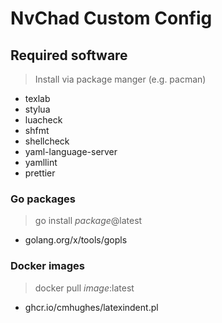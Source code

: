 # NvChad Custom Config

## Required software

> Install via package manger (e.g. pacman)

- texlab
- stylua
- luacheck
- shfmt
- shellcheck
- yaml-language-server
- yamllint
- prettier

### Go packages

> go install *package*@latest

- golang.org/x/tools/gopls

### Docker images

> docker pull *image*:latest

- ghcr.io/cmhughes/latexindent.pl
